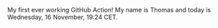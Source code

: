 My first ever working GitHub Action!
My name is Thomas and today is Wednesday, 16 November, 19:24 CET. 
